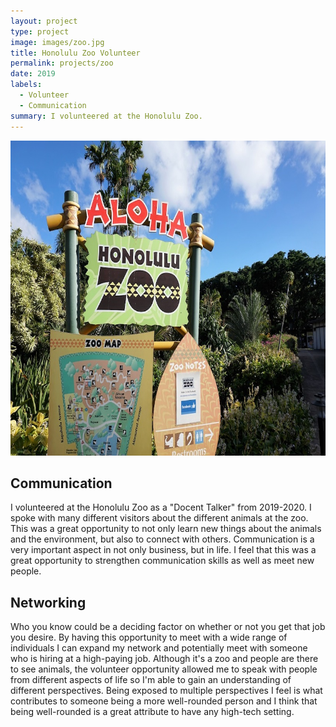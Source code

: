 ```yaml
---
layout: project
type: project
image: images/zoo.jpg
title: Honolulu Zoo Volunteer
permalink: projects/zoo
date: 2019
labels:
  - Volunteer
  - Communication
summary: I volunteered at the Honolulu Zoo. 
---
```


<img class="ui medium right floated rounded image" src="/images/zoo.jpg">

## Communication
I volunteered at the Honolulu Zoo as a "Docent Talker" from 2019-2020. I spoke with many different visitors about the different animals at the zoo. This was a great opportunity to not only learn new things about the animals and the environment, but also to connect with others. Communication is a very important aspect in not only business, but in life. I feel that this was a great opportunity to strengthen communication skills as well as meet new people. 

## Networking
Who you know could be a deciding factor on whether or not you get that job you desire. By having this opportunity to meet with a wide range of individuals I can expand my network and potentially meet with someone who is hiring at a high-paying job. Although it's a zoo and people are there to see animals, the volunteer opportunity allowed me to speak with people from different aspects of life so I'm able to gain an understanding of different perspectives. Being exposed to multiple perspectives I feel is what contributes to someone being a more well-rounded person and I think that being well-rounded is a great attribute to have any high-tech setting.
